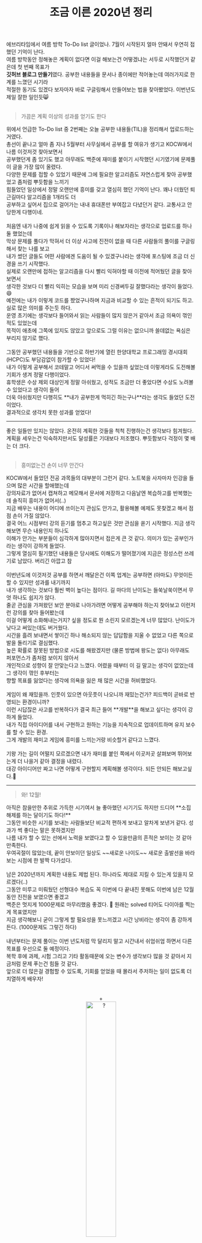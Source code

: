 ﻿---
toc: true
title:  "조금 이른 2020년 정리"
last_modified_at:   2020-12-09
categories : Diary
excerpt: ""
image: "https://drive.google.com/uc?id=1bbqhgMbibawfrUQybnum09zuQXrzr-qW"
sitemap :
  changefreq : weekly
  priority : 1.0
---

에브리타임에서 여름 방학 To-Do list 글이었나. 7월이 시작된지 얼마 안돼서 우연히 접했던 기억이 난다.<br>
여름 방학동안 정해놓은 계획이 없다면 이걸 해보는건 어떻겠냐는 서두로 시작했던거 같은데 첫 번째 목표가<br>
**깃허브 블로그 만들기**였다. 공부한 내용들을 문서나 종이에만 적어놓는데 여러가지로 한계를 느꼈던 시기라<br>
적절한 동기도 있겠다 보자마자 바로 구글링해서 만들어보는 법을 찾아봤었다. 이번년도 제일 잘한 일인듯😸<br>
<br>
<blockquote>
가끔은 계획 이상의 성과를 얻기도 한다
</blockquote>
위에서 언급한 To-Do list 중 2번째는 오늘 공부한 내용들(TIL)을 정리해서 업로드하는 거였다.<br>
총선이 끝나고 얼마 좀 지나 5월부터 사무실에서 공부를 할 여유가 생기고 KOCW에서 나름 이것저것 찾아보면서<br>
공부했던게 좀 있기도 했고 아무래도 백준에 재미를 붙이기 시작했던 시기였기에 문제풀이 글을 가장 많이 올렸다.<br>
다양한 문제를 접할 수 있었기 때문에 그에 필요한 알고리즘도 자연스럽게 찾아 공부했었고 좀처럼 뿌듯함을 느끼기<br>
힘들었던 일상에서 정말 오랜만에 흥미를 갖고 열심히 했던 기억이 난다. 꽤나 더웠던 퇴근길마다 알고리즘을 1개라도 더<br>
공부하고 싶어서 집으로 걸어가는 내내 휴대폰만 부여잡고 다녔던거 같다. 교통사고 안당한게 다행이네.<br>
<br>
처음엔 내가 나중에 쉽게 읽을 수 있도록 기록이나 해보자라는 생각으로 업로드를 하나 둘 했었는데<br>
막상 문제를 풀다가 막혀서 더 이상 사고에 진전이 없을 때 다른 사람들의 풀이를 구글링해서 찾는 나를 보고<br>
내가 썼던 글들도 어떤 사람에겐 도움이 될 수 있겠구나라는 생각에 포스팅에 조금 더 신경을 쓰기 시작했다.<br>
실제로 오랜만에 접하는 알고리즘을 다시 빨리 익혀야할 때 이전에 적어뒀던 글을 찾아보면서<br>
생각한 것보다 더 빨리 익히는 모습을 보며 미리 신경써두길 잘했다라는 생각이 들었다. 😄<br>
예전에는 내가 이렇게 코드를 짰었구나하며 지금과 비교할 수 있는 흔적이 되기도 하고. 실로 많은 의미를 주는듯 하다.<br>
운영 초기에는 생각보다 들어와서 읽는 사람들이 많지 않은거 같아서 조금 의욕이 꺾인 적도 있었는데<br>
목적이 애초에 그쪽에 있지도 않았고 앞으로도 그럴 이유는 없으니까 쓸데없는 욕심은 부리지 않기로 했다.<br>
<br>
그동안 공부했던 내용들을 기반으로 하반기에 열린 한양대학교 프로그래밍 경시대회(HCPC)도 부담감없이 참가할 수 있었다!<br>
내가 이렇게 공부해서 코테말고 어디서 써먹을 수 있을까 싶었는데 이렇게라도 도전해볼 기회가 생겨 정말 다행이었다.<br>
휴학생은 수상 제외 대상인게 정말 아쉬웠고, 성적도 조금만 더 좋았다면 수상도 노려볼 수 있었다고 생각이 들어<br>
더욱 아쉬웠지만 다행히도 **내가 공부한게 먹히긴 하는구나**라는 생각도 들었던 도전이었다.<br>
결과적으로 생각치 못한 성과를 얻었다!

<hr />

좋은 일들만 있지는 않았다. 온전히 계획한 것들을 척척 진행하는건 생각보다 힘겨웠다.<br>
계획을 세우는건 익숙하지만서도 달성률은 기대보다 저조했다. 뿌듯함보다 걱정이 몇 배는 더 크다.<br>
<br>
<blockquote>
흥미없는건 손이 너무 안간다
</blockquote>
KOCW에서 들었던 전공 과목들의 대부분이 그런거 같다. 노트북을 사자마자 인강을 들으며 많은 시간을 할애했는데<br>
강의자료가 없어서 캡쳐하고 메모해서 문서에 저장하고 다음날엔 복습하고를 반복했는데 솔직히 흥미가 없어서(..)<br>
지금 배우는 내용이 어디에 쓰이는지 관심도 안가고, 활용해볼 예제도 못찾겠고 해서 점점 손이 가질 않았다.<br>
결국 어느 시점부터 강의 듣기를 멈추고 하고싶은 것만 관심을 쏟기 시작했다. 지금 생각해보면 무슨 내용인지 하나도<br>
이해가 안가는 부분들이 심각하게 많아지면서 접은게 큰 것 같다. 의미가 있는 공부인가라는 생각이 강하게 들었다.<br>
그렇게 열심히 필기했던 내용들은 당시에도 이해도가 떨어졌기에 지금은 정성스런 쓰레기로 남았다. 버리긴 아깝고 참<br>
<br>
이번년도에 이것저것 공부를 하면서 깨달은건 이쪽 업계는 공부하면 (아마도) 무엇이든 할 수 있지만 성과를 내기까지<br>
내가 생각하는 것보다 훨씬 벽이 높다는 점이다. 길 마다의 난이도는 들쑥날쑥이면서 무엇 하나도 쉽지가 않다.<br>
줄곧 관심을 가져왔던 보안 분야로 나아가려면 어떻게 공부해야 하는지 찾아보고 이런저런 강의를 찾아 들어봤는데<br>
이걸 어떻게 소화해내는거지? 싶을 정도로 뭔 소린지 모르겠는게 너무 많았다. 난이도가 낮다고 써있는데도 버거웠다.<br>
시간을 흘려 보내면서 쌓이긴 하나 해소되지 않는 답답함을 지울 수 없었고 다른 쪽으로 발을 돌리기로 결심했다.<br>
높은 확률로 잘못된 방법으로 시도를 해왔겠지만 (물론 방법에 왕도는 없다) 아무래도 퍼포먼스가 좀처럼 보이지 않아서<br>
개인적으로 성향이 잘 안맞는다고 느꼈다. 어렸을 때부터 이 길 말고는 생각이 없었는데 그 생각이 꺾인 후부터는<br>
향할 목표를 잃었다는 생각에 의욕을 잃은 채 많은 시간을 허비했었다.<br>
<br>
게임이 왜 재밌을까. 인풋이 있으면 아웃풋이 나오니까 재밌는건가? 피드백이 곧바로 반영되는 환경이니까?<br>
이런 시답잖은 사고를 반복하다가 결국 최근 들어 **개발**을 해보고 싶다는 생각이 강하게 들었다.<br>
내가 직접 아이디어를 내서 구현하고 원하는 기능을 지속적으로 업데이트하며 유지 보수를 할 수 있는 환경.<br>
그게 개발의 재미고 게임에 흥미를 느끼는거랑 비슷할거 같다고 느꼈다.<br>
<br>
기왕 가는 길이 어떨지 모르겠으면 내가 재미를 붙인 쪽에서 이곳저곳 살펴보며 뛰어보는게 더 나을거 같아 결정을 내렸다.<br>
대강 아이디어만 짜고 나면 어떻게 구현할지 계획해볼 생각이다. 되든 안되든 해보고싶다.🤪<br>

<hr />

<blockquote>
와! 12월!
</blockquote>
아직은 참을만한 추위로 가득한 시기여서 늘 좋아했던 시기기도 하지만 드디어 **소집해제를 하는 달이기도 하다!**<br>
그동안 비슷한 시기를 보내는 사람들보단 비교적 편하게 보내고 알차게 보낸거 같다. 성과가 썩 좋다는 말은 못하겠지만<br>
나름 내가 할 수 있는 선에서 노력을 보였다고 할 수 있을만큼의 흔적은 보이는 것 같아 만족한다.<br>
우여곡절이 많았는데, 끝이 안보이던 일상도 ~~새로운 나이도~~ 새로운 출발선을 바라보는 시점에 한 발짝 다가섰다.<br>
<br>
남은 2020년까지 계획한 내용도 제법 된다. 하나라도 제대로 지킬 수 있는게 있을지 모르겠다(..)<br>
그동안 미루고 미뤄뒀던 선형대수 복습도 꼭 이번에 다 끝내진 못해도 이번에 남은 12월 동안 진전을 보였으면 좋겠고<br>
백준은 멋지게 1000문제로 마무리했음 좋겠다. 💪 원래는 solved 티어도 다이아를 찍는게 목표였지만<br>
지금 생각해보니 굳이 그렇게 할 필요성을 못느끼겠고 시간 낭비라는 생각이 좀 강하게 든다. (1000문제도 그렇긴 하다)<br>
<br>
내년부터는 문제 풀이는 이번 년도처럼 막 달리지 말고 시간내서 쉬엄쉬엄 하면서 다른 목표를 우선으로 둘 예정이다.<br>
복학 후에 과제, 시험 그리고 기타 활동때문에 오는 변수가 생각보다 많을 것 같아서 지금처럼 문제 푸는건 힘들 것 같다.<br>
앞으로 더 많은걸 경험할 수 있도록, 기회를 얻었을 때 몰라서 주저하는 일이 없도록 더 치열하게 배우자!<br>
<br>
<br>
<center>
+<br>
<img src="https://lh3.google.com/u/0/d/1KH2s6Tlq3QINuVZX5sGw5SNq4VVrdN0h" width="40%" height="40%" title="3392_5.png" alt="?"/><br>
백준 1000문제 풀기 드디어 달성! (20/12/13)
</center>
<br>

<script src="https://utteranc.es/client.js"
        repo="yooniversal/blog-comments"
        issue-term="pathname"
        theme="github-light"
        crossorigin="anonymous"
        async>
</script>
